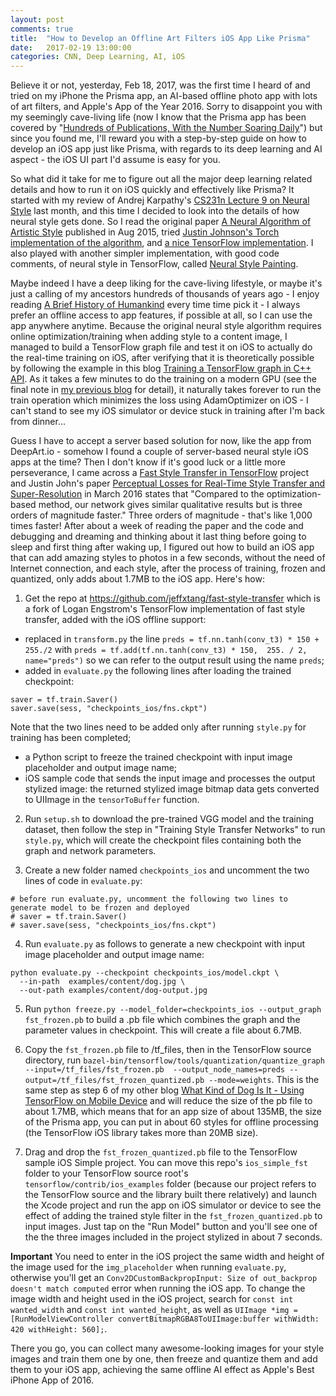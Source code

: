 ```yaml
---
layout: post
comments: true
title:  "How to Develop an Offline Art Filters iOS App Like Prisma"
date:   2017-02-19 13:00:00
categories: CNN, Deep Learning, AI, iOS
---
```


Believe it or not, yesterday, Feb 18, 2017, was the first time I heard of and tried on my iPhone the Prisma app, an AI-based offline photo app with lots of art filters, and Apple's App of the Year 2016. Sorry to disappoint you with my seemingly cave-living life (now I know that the Prisma app has been covered by "[Hundreds of Publications, With the Number Soaring Daily](http://prisma-ai.com/)") but since you found me, I'll reward you with a step-by-step guide on how to develop an iOS app just like Prisma, with regards to its deep learning and AI aspect - the iOS UI part I'd assume is easy for you.

So what did it take for me to figure out all the major deep learning related details and how to run it on iOS quickly and effectively like Prisma? It started with my review of Andrej Karpathy's [CS231n Lecture 9 on Neural Style](https://youtu.be/GHVaaHESrlY?t=52m2s) last month, and this time I decided to look into the details of how neural style gets done. So I read the original paper [A Neural Algorithm of Artistic Style](https://arxiv.org/abs/1508.06576) published in Aug 2015, tried [Justin Johnson's Torch implementation of the algorithm](https://github.com/jcjohnson/neural-style), and [a nice TensorFlow implementation](https://github.com/anishathalye/neural-style). I also played with another simpler implementation, with good code comments, of neural style in TensorFlow, called [Neural Style Painting](https://github.com/log0/neural-style-painting).

Maybe indeed I have a deep liking for the cave-living lifestyle, or maybe it's just a calling of my ancestors hundreds of thousands of years ago - I enjoy reading [A Brief History of Humankind](https://www.amazon.com/Sapiens-Humankind-Yuval-Noah-Harari/dp/0062316095) every time time pick it - I always prefer an offline access to app features, if possible at all, so I can use the app anywhere anytime. Because the original neural style algorithm requires online optimization/training when adding style to a content image, I managed to build a TensorFlow graph file and test it on iOS to actually do the real-time training on iOS, after verifying that it is theoretically possible by following the example in this blog [Training a TensorFlow graph in C++ API](https://tebesu.github.io/posts/Training-a-TensorFlow-graph-in-C++-API). As it takes a few minutes to do the training on a modern GPU (see the final note in [my previous blog](http://jeffxtang.github.io/deep/learning,/hardware,/gpu,/performance/2017/02/14/deep-learning-machine.html) for detail), it naturally takes forever to run the train operation which minimizes the loss using AdamOptimizer on iOS - I can't stand to see my iOS simulator or device stuck in training after I'm back from dinner...

Guess I have to accept a server based solution for now, like the app from DeepArt.io - somehow I found a couple of server-based neural style iOS apps at the time? Then I don't know if it's good luck or a little more perseverance, I came across a [Fast Style Transfer in TensorFlow](https://github.com/lengstrom/fast-style-transfer) project and Justin John's paper [Perceptual Losses for Real-Time Style Transfer and Super-Resolution](https://arxiv.org/abs/1603.08155) in March 2016 states that "Compared to the optimization-based method, our network gives similar qualitative results but is three orders of magnitude faster." Three orders of magnitude - that's like 1,000 times faster! After about a week of reading the paper and the code and debugging and dreaming and thinking about it last thing before going to sleep and first thing after waking up, I figured out how to build an iOS app that can add amazing styles to photos in a few seconds, without the need of Internet connection, and each style, after the process of training, frozen and quantized, only adds about 1.7MB to the iOS app. Here's how:

1. Get the repo at https://github.com/jeffxtang/fast-style-transfer which is a fork of Logan Engstrom's TensorFlow implementation of fast style transfer, added with the iOS offline support:
  * replaced in `transform.py` the line `preds = tf.nn.tanh(conv_t3) * 150 + 255./2` with `preds = tf.add(tf.nn.tanh(conv_t3) * 150,  255. / 2, name="preds")` so we can refer to the output result using the name `preds`;
  * added in `evaluate.py` the following lines after loading the trained checkpoint:
  ```
  saver = tf.train.Saver()
  saver.save(sess, "checkpoints_ios/fns.ckpt")
  ```
  Note that the two lines need to be added only after running `style.py` for training has been completed;
  * a Python script to freeze the trained checkpoint with input image placeholder and output image name;
  * iOS sample code that sends the input image and processes the output stylized image: the returned stylized image bitmap data gets converted to UIImage in the `tensorToBuffer` function.

2. Run `setup.sh` to download the pre-trained VGG model and the training dataset, then follow the step in "Training Style Transfer Networks" to run `style.py`, which will create the checkpoint files containing both the graph and network parameters.

3. Create a new folder named `checkpoints_ios` and uncomment the two lines of code in `evaluate.py`:
```
# before run evaluate.py, uncomment the following two lines to generate model to be frozen and deployed
# saver = tf.train.Saver()
# saver.save(sess, "checkpoints_ios/fns.ckpt")
```

4. Run `evaluate.py` as follows to generate a new checkpoint with input image placeholder and output image name:
```
python evaluate.py --checkpoint checkpoints_ios/model.ckpt \
  --in-path  examples/content/dog.jpg \
  --out-path examples/content/dog-output.jpg
```

5. Run `python freeze.py --model_folder=checkpoints_ios --output_graph fst_frozen.pb` to build a .pb file which combines the graph and the parameter values in checkpoint. This will create a file about 6.7MB.

6. Copy the `fst_frozen.pb` file to /tf_files, then in the TensorFlow source directory, run `bazel-bin/tensorflow/tools/quantization/quantize_graph --input=/tf_files/fst_frozen.pb  --output_node_names=preds --output=/tf_files/fst_frozen_quantized.pb --mode=weights`. This is the same step as step 6 of my other blog [What Kind of Dog Is It - Using TensorFlow on Mobile Device](http://jeffxtang.github.io/deep/learning,/tensorflow,/mobile,/ai/2016/09/23/mobile-tensorflow.html) and will reduce the size of the pb file to about 1.7MB, which means that for an app size of about 135MB, the size of the Prisma app, you can put in about 60 styles for offline processing (the TensorFlow iOS library takes more than 20MB size).

7. Drag and drop the `fst_frozen_quantized.pb` file to the TensorFlow sample iOS Simple project. You can move this repo's `ios_simple_fst` folder to your TensorFlow source root's `tensorflow/contrib/ios_examples` folder (because our project refers to the TensorFlow source and the library built there relatively) and launch the Xcode project and run the app on iOS simulator or device to see the effect of adding the trained style filter in the `fst_frozen_quantized.pb` to input images. Just tap on the "Run Model" button and you'll see one of the the three images included in the project stylized in about 7 seconds.

**Important** You need to enter in the iOS project the same width and height of the image used for the `img_placeholder` when running `evaluate.py`, otherwise you'll get an `Conv2DCustomBackpropInput: Size of out_backprop doesn't match computed` error when running the iOS app. To change the image width and height used in the iOS project, search for `const int wanted_width` and `const int wanted_height`, as well as `UIImage *img = [RunModelViewController convertBitmapRGBA8ToUIImage:buffer withWidth: 420 withHeight: 560];`.

There you go, you can collect many awesome-looking images for your style images and train them one by one, then freeze and quantize them and add them to your iOS app, achieving the same offline AI effect as Apple's Best iPhone App of 2016.
